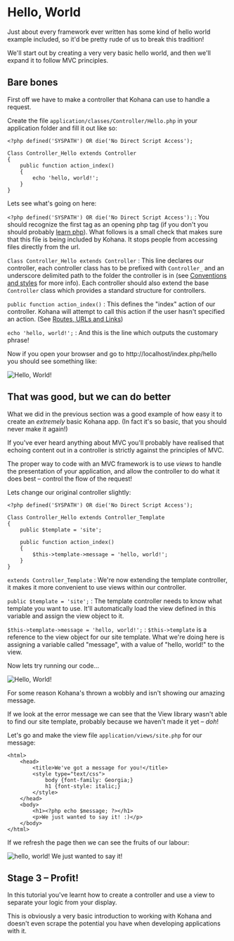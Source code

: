 # Hello, World

Just about every framework ever written has some kind of hello world example included, so it'd be pretty rude of us to break this tradition!

We'll start out by creating a very very basic hello world, and then we'll expand it to follow MVC principles.

## Bare bones

First off we have to make a controller that Kohana can use to handle a request.

Create the file `application/classes/Controller/Hello.php` in your application folder and fill it out like so:

    <?php defined('SYSPATH') OR die('No Direct Script Access');

    Class Controller_Hello extends Controller
    {
        public function action_index()
        {
            echo 'hello, world!';
        }
    }

Lets see what's going on here:

`<?php defined('SYSPATH') OR die('No Direct Script Access');`
:    You should recognize the first tag as an opening php tag (if you don't you should probably [learn php](http://php.net)). What follows is a small check that makes sure that this file is being included by Kohana. It stops people from accessing files directly from the url.

`Class Controller_Hello extends Controller`
:    This line declares our controller, each controller class has to be prefixed with `Controller_` and an underscore delimited path to the folder the controller is in (see [Conventions and styles](about.conventions) for more info). Each controller should also extend the base `Controller` class which provides a standard structure for controllers.


`public function action_index()`
:    This defines the "index" action of our controller. Kohana will attempt to call this action if the user hasn't specified an action. (See [Routes, URLs and Links](tutorials.urls))

`echo 'hello, world!';`
:    And this is the line which outputs the customary phrase!

Now if you open your browser and go to http://localhost/index.php/hello you should see something like:

![Hello, World!](hello_world_1.png "Hello, World!")

## That was good, but we can do better

What we did in the previous section was a good example of how easy it to create an *extremely* basic Kohana app. (In fact it's so basic, that you should never make it again!)

If you've ever heard anything about MVC you'll probably have realised that echoing content out in a controller is strictly against the principles of MVC.

The proper way to code with an MVC framework is to use _views_ to handle the presentation of your application, and allow the controller to do what it does best – control the flow of the request!

Lets change our original controller slightly:

    <?php defined('SYSPATH') OR die('No Direct Script Access');

    Class Controller_Hello extends Controller_Template
    {
        public $template = 'site';

        public function action_index()
        {
            $this->template->message = 'hello, world!';
        }
    }

`extends Controller_Template`
:    We're now extending the template controller, it makes it more convenient to use views within our controller.

`public $template = 'site';`
:    The template controller needs to know what template you want to use. It'll automatically load the view defined in this variable and assign the view object to it.

`$this->template->message = 'hello, world!';`
:    `$this->template` is a reference to the view object for our site template. What we're doing here is assigning a variable called "message", with a value of "hello, world!" to the view.

Now lets try running our code...

![Hello, World!](hello_world_2_error.png "Hello, World!")

For some reason Kohana's thrown a wobbly and isn't showing our amazing message.

If we look at the error message we can see that the View library wasn't able to find our site template, probably because we haven't made it yet – *doh*!

Let's go and make the view file `application/views/site.php` for our message:

    <html>
        <head>
            <title>We've got a message for you!</title>
            <style type="text/css">
                body {font-family: Georgia;}
                h1 {font-style: italic;}
            </style>
        </head>
        <body>
            <h1><?php echo $message; ?></h1>
            <p>We just wanted to say it! :)</p>
        </body>
    </html>

If we refresh the page then we can see the fruits of our labour:

![hello, world! We just wanted to say it!](hello_world_2.png "hello, world! We just wanted to say it!")

## Stage 3 – Profit!

In this tutorial you've learnt how to create a controller and use a view to separate your logic from your display.

This is obviously a very basic introduction to working with Kohana and doesn't even scrape the potential you have when developing applications with it.
